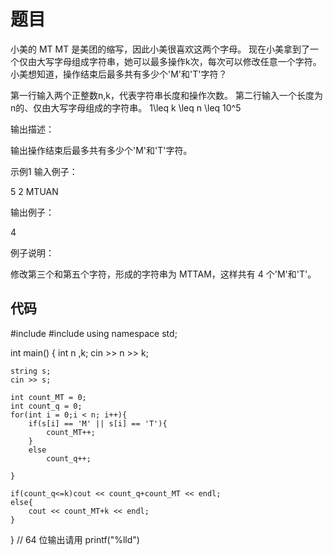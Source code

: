 # 题目

小美的 MT
MT 是美团的缩写，因此小美很喜欢这两个字母。
现在小美拿到了一个仅由大写字母组成字符串，她可以最多操作k次，每次可以修改任意一个字符。小美想知道，操作结束后最多共有多少个'M'和'T'字符？

第一行输入两个正整数n,k，代表字符串长度和操作次数。
第二行输入一个长度为n的、仅由大写字母组成的字符串。
1\leq k \leq n \leq 10^5

输出描述：

输出操作结束后最多共有多少个'M'和'T'字符。

示例1
输入例子：

5 2
MTUAN

输出例子：

4

例子说明：

修改第三个和第五个字符，形成的字符串为 MTTAM，这样共有 4 个'M'和'T'。

## 代码

#include <iostream>
#include <string>
using namespace std;

int main() {
    int n ,k;
    cin >> n >> k;

    string s;
    cin >> s;

    int count_MT = 0;
    int count_q = 0;
    for(int i = 0;i < n; i++){
        if(s[i] == 'M' || s[i] == 'T'){
            count_MT++;
        }
        else
            count_q++;        

    }

    if(count_q<=k)cout << count_q+count_MT << endl;
    else{
        cout << count_MT+k << endl;
    }
    
}
// 64 位输出请用 printf("%lld")